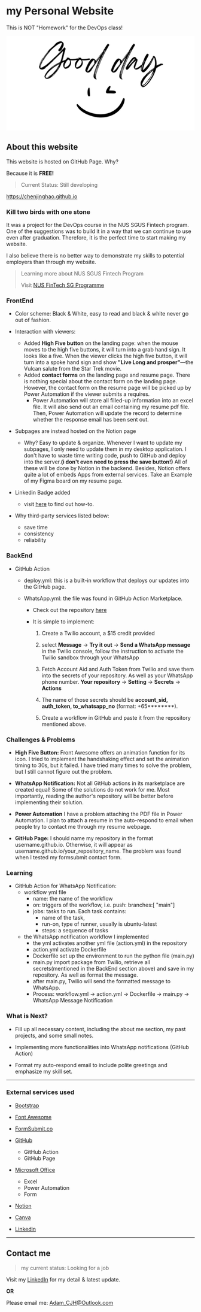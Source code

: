 # my Personal Website
This is NOT "Homework" for the DevOps class!

![Good day](https://github.com/chenjinghao/chenjinghao.github.io/blob/4f6c4907aa7bfaa08e351d7973616234e05ee7ef/resouces/pictures/forWA.png "use Canva to design")

## About this website
This website is hosted on GitHub Page. Why?

Because it is **FREE!**

>Current Status: Still developing

<https://chenjinghao.github.io>

### Kill two birds with one stone

It was a project for the DevOps course in the NUS SGUS Fintech program. One of the suggestions was to build it in a way that we can continue to use even after graduation. Therefore, it is the perfect time to start making my website. 

I also believe there is no better way to demonstrate my skills to potential employers than through my website. 

>Learning more about NUS SGUS Fintech Program
>
>Visit [NUS FinTech SG Programme](https://ace.nus.edu.sg/nus-fintech-sg-programme/)

### FrontEnd

- Color scheme: Black & White, easy to read and black & white never go out of fashion.

- Interaction with viewers: 
    - Added **High Five button** on the landing page: when the mouse moves to the high five buttons, it will turn into a grab hand sign. It looks like a five. When the viewer clicks the high five button, it will turn into a spoke hand sign and show **"Live Long and prosper"**—the Vulcan salute from the Star Trek movie. 
    - Added **contact forms** on the landing page and resume page. There is nothing special about the contact form on the landing page. However, the contact form on the resume page will be picked up by Power Automation if the viewer submits a requires. 
        - Power Automation will store all filled-up information into an excel file. It will also send out an email containing my resume pdf file. Then, Power Automation will update the record to determine whether the response email has been sent out. 

- Subpages are instead hosted on the Notion page
    - Why? Easy to update & organize. Whenever I want to update my subpages, I only need to update them in my desktop application. I don't have to waste time writing code, push to GitHub and deploy into the server.**(i don't even need to press the save button!)** All of these will be done by Notion in the backend. Besides, Notion offers quite a lot of embeds Apps from external services. Take an Example of my Figma board on my resume page.

- Linkedin Badge added
    - visit [here](https://www.linkedin.com/pulse/how-create-linkedin-badge-your-website-amy-wallin/) to find out how-to.

- Why third-party services listed below:
    - save time
    - consistency
    - reliability

### BackEnd

- GitHub Action
    - deploy.yml: this is a built-in workflow that deploys our updates into the GitHub page.

    - WhatsApp.yml: the file was found in GitHub Action Marketplace.
        - Check out the repository [here](https://github.com/ishween/whatsapp-push-notify-action)

        - It is simple to implement:
            1. Create a Twilio account, a $15 credit provided
            2. select **Message** -> **Try it out** -> **Send a WhatsApp message** in the Twilio console, follow the instruction to activate the Twilio sandbox through your WhatsApp
            3. Fetch Account Aid and Auth Token from Twilio and save them into the secrets of your repository. As well as your WhatsApp phone number. **Your repository** -> **Setting** -> **Secrets** -> **Actions**
            4. The name of those secrets should be **account_sid, auth_token, to_whatsapp_no** (format: +65********).
            
            5. Create a workflow in GitHub and paste it from the repository mentioned above. 


### Challenges & Problems

- **High Five Button:** Front Awesome offers an animation function for its icon. I tried to implement the handshaking effect and set the animation timing to 30s, but it failed. I have tried many times to solve the problem, but I still cannot figure out the problem. 

- **WhatsApp Notification:** Not all GitHub actions in its marketplace are created equal! Some of the solutions do not work for me. Most importantly, reading the author's repository will be better before implementing their solution.  

- **Power Automation** I have a problem attaching the PDF file in Power Automation. I plan to attach a resume in the auto-respond to email when people try to contact me through my resume webpage.

- **GitHub Page:** I should name my repository in the format username.github.io. Otherwise, it will appear as  username.github.io/your_repository_name. The problem was found when I tested my formsubmit contact form. 

### Learning
- GitHub Action for WhatsApp Notification: 
    - workflow yml file
        - name: the name of the workflow
        - on: triggers of the workflow, i.e. push: branches:[ "main"]
        - jobs: tasks to run. Each task contains: 
            - name of the task, 
            - run-on, type of runner, usually is ubuntu-latest 
            - steps: a sequence of tasks
    - the WhatsApp notification workflow I implemented
        - the yml activates another yml file (action.yml) in the repository
        - action.yml activate Dockerfile
        - Dockerfile set up the environment to run the python file (main.py)
        - main.py import package from Twilio, retrieve all secrets(mentioned in the BackEnd section above) and save in my repository. As well as format the message. 
        - after main.py, Twilio will send the formatted message to WhatsApp.
        - Process: workflow.yml -> action.yml -> Dockerfile -> main.py -> WhatsApp Message Notification

### What is Next?

- Fill up all necessary content, including the about me section, my past projects, and some small notes. 

- Implementing more functionalities into WhatsApp notifications (GitHub Action) 

- Format my auto-respond email to include polite greetings and emphasize my skill set.  

***

### External services used
- [Bootstrap](https://getbootstrap.com/docs/5.2/getting-started/introduction/)

- [Font Awesome](https://fontawesome.com/)

- [FormSubmit.co](https://formsubmit.co/)

- [GitHub](https://github.com/)
    - GitHub Action
    - GitHub Page

- [Microsoft Office](https://www.office.com)
    - Excel
    - Power Automation
    - Form

- [Notion](https://www.notion.so/)

- [Canva](https://www.canva.com/)

- [Linkedin](https://www.linkedin.com/)

***
## Contact me
>my current status: Looking for a job

Visit my [LinkedIn](www.linkedin.com/in/adam-cjh) for my detail & latest update.

**OR**

Please email me: <Adam_CJH@Outlook.com>